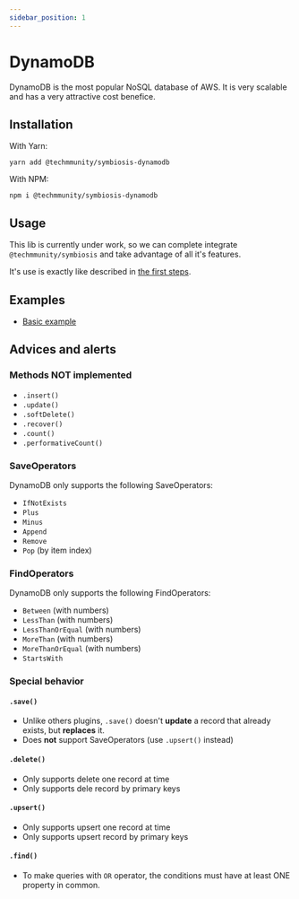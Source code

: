```yaml
---
sidebar_position: 1
---
```


# DynamoDB

DynamoDB is the most popular NoSQL database of AWS. It is very scalable and has a very attractive cost benefice.

## Installation

With Yarn:

```
yarn add @techmmunity/symbiosis-dynamodb
```

With NPM:

```
npm i @techmmunity/symbiosis-dynamodb
```

## Usage

This lib is currently under work, so we can complete integrate `@techmmunity/symbiosis` and take advantage of all it's features.

It's use is exactly like described in [the first steps](../overview/first-steps).

## Examples

- [Basic example](https://github.com/techmmunity-education/symbiosis-dynamodb-example)

## Advices and alerts

### Methods NOT implemented

- `.insert()`
- `.update()`
- `.softDelete()`
- `.recover()`
- `.count()`
- `.performativeCount()`

### SaveOperators

DynamoDB only supports the following SaveOperators:

- `IfNotExists`
- `Plus`
- `Minus`
- `Append`
- `Remove`
- `Pop` (by item index)

### FindOperators

DynamoDB only supports the following FindOperators:

- `Between` (with numbers)
- `LessThan` (with numbers)
- `LessThanOrEqual` (with numbers)
- `MoreThan` (with numbers)
- `MoreThanOrEqual` (with numbers)
- `StartsWith`

### Special behavior

#### `.save()`

- Unlike others plugins, `.save()` doesn't **update** a record that already exists, but **replaces** it.
- Does **not** support SaveOperators (use `.upsert()` instead)

#### `.delete()`

- Only supports delete one record at time
- Only supports dele record by primary keys

#### `.upsert()`

- Only supports upsert one record at time
- Only supports upsert record by primary keys

#### `.find()`

- To make queries with `OR` operator, the conditions must have at least ONE property in common.
